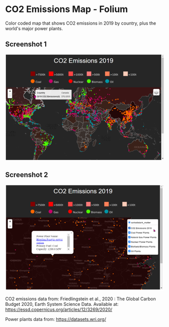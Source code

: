 # CO2 Emissions Map - Folium

Color coded map that shows CO2 emissions in 2019 by country, plus the world's major power plants.

## Screenshot 1

![screenshot](https://github.com/tashvit/co2_emissions_map/blob/main/screenshot_1.png "Screenshot1")

## Screenshot 2

![screenshot](https://github.com/tashvit/co2_emissions_map/blob/main/screenshot_2.png "Screenshot2")

CO2 emissions data from:
Friedlingstein et al., 2020 : The Global Carbon Budget 2020, Earth System Science Data. 
Available at: https://essd.copernicus.org/articles/12/3269/2020/

Power plants data from:
https://datasets.wri.org/

